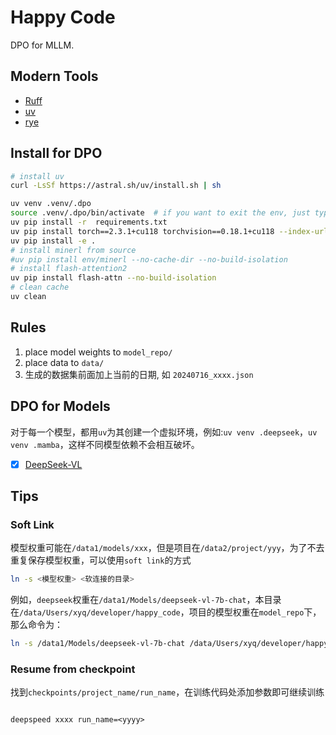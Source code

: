 # Happy Code
DPO for MLLM.

## Modern Tools
- [Ruff](https://github.com/astral-sh/ruff)
- [uv](https://github.com/astral-sh/uv)
- [rye](https://github.com/astral-sh/rye)


## Install for DPO
```bash
# install uv
curl -LsSf https://astral.sh/uv/install.sh | sh

uv venv .venv/.dpo
source .venv/.dpo/bin/activate  # if you want to exit the env, just type deactivate
uv pip install -r  requirements.txt
uv pip install torch==2.3.1+cu118 torchvision==0.18.1+cu118 --index-url https://download.pytorch.org/whl/cu118
uv pip install -e .
# install minerl from source
#uv pip install env/minerl --no-cache-dir --no-build-isolation
# install flash-attention2
uv pip install flash-attn --no-build-isolation
# clean cache
uv clean
```

## Rules
1. place model weights to `model_repo/`
2. place data to `data/`
3. 生成的数据集前面加上当前的日期, 如 `20240716_xxxx.json`


## DPO for Models
对于每一个模型，都用`uv`为其创建一个虚拟环境，例如:`uv venv .deepseek`，`uv venv .mamba`，这样不同模型依赖不会相互破坏。
- [x] [DeepSeek-VL](https://github.com/deepseek-ai/DeepSeek-VL)


## Tips
### Soft Link
模型权重可能在`/data1/models/xxx`，但是项目在`/data2/project/yyy`，为了不去重复保存模型权重，可以使用`soft link`的方式
```bash
ln -s <模型权重> <软连接的目录>
```

例如，`deepseek`权重在`/data1/Models/deepseek-vl-7b-chat`，本目录在`/data/Users/xyq/developer/happy_code`，项目的模型权重在`model_repo`下，那么命令为：
```bash
ln -s /data1/Models/deepseek-vl-7b-chat /data/Users/xyq/developer/happy_code/model_repo
```

### Resume from checkpoint
找到`checkpoints/project_name/run_name`，在训练代码处添加参数即可继续训练
```shell

deepspeed xxxx run_name=<yyyy>
```